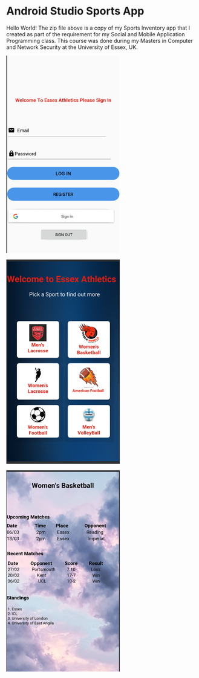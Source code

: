 # Android Studio Sports App
Hello World! 
The zip file above is a copy of my Sports Inventory app
that I created as part of the requirement for my Social and Mobile Application Programming class. 
This course was done during my Masters in Computer and Network Security at the University of Essex, UK.  


![alt text](https://github.com/ormond5/Android-Studio-Sports-App/blob/master/Main/Layouts/Design/LogIn.PNG) 

![alt text](https://github.com/ormond5/Android-Studio-Sports-App/blob/master/Main/Layouts/Design/activity_main.PNG) 

![alt text](https://github.com/ormond5/Android-Studio-Sports-App/blob/master/Main/Layouts/Design/Sports%20Activity_template.PNG)

